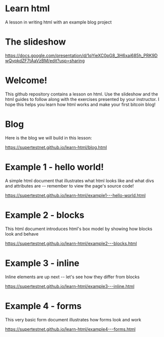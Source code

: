 # Learn html
A lesson in writing html with an example blog project

# The slideshow

https://docs.google.com/presentation/d/1qYieXC0pG8_3H6xai685h_PRK9DwQypkdZF7tAaVzBM/edit?usp=sharing

# Welcome!

This github repository contains a lesson on html. Use the slideshow and the html guides to follow along with the exercises presented by your instructor. I hope this helps you learn how html works and make your first bitcoin blog!

# Blog

Here is the blog we will build in this lesson:

https://supertestnet.github.io/learn-html/blog.html

# Example 1 - hello world!

A simple html document that illustrates what html looks like and what divs and attributes are -- remember to view the page's source code!

https://supertestnet.github.io/learn-html/example1---hello-world.html

# Example 2 - blocks

This html document introduces html's box model by showing how blocks look and behave

https://supertestnet.github.io/learn-html/example2---blocks.html

# Example 3 - inline

Inline elements are up next -- let's see how they differ from blocks

https://supertestnet.github.io/learn-html/example3---inline.html

# Example 4 - forms

This very basic form document illustrates how forms look and work

https://supertestnet.github.io/learn-html/example4---forms.html
